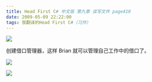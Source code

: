 ```yaml
---
title: Head First C# 中文版 第九章 读写文件 page410
date: 2009-05-09 22:22:00
tags: 我翻译的Head First C#（习作）
---
```

![](https://p-blog.csdn.net/images/p_blog_csdn_net/cuipengfei1/EntryImages/20090509/2009-05-09_22-04-48.jpg)

创建借口管理器，这样  Brian  就可以管理自己工作中的借口了。

  

![](https://p-blog.csdn.net/images/p_blog_csdn_net/cuipengfei1/EntryImages/20090509/2009-05-09_22-06-58.jpg)

![](https://p-blog.csdn.net/images/p_blog_csdn_net/cuipengfei1/EntryImages/20090509/2009-05-09_22-07-13.jpg)




